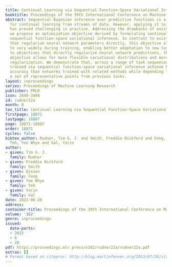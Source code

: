 ```yaml
---
title: Continual Learning via Sequential Function-Space Variational Inference
booktitle: Proceedings of the 39th International Conference on Machine Learning
abstract: Sequential Bayesian inference over predictive functions is a natural framework
  for continual learning from streams of data. However, applying it to neural networks
  has proved challenging in practice. Addressing the drawbacks of existing techniques,
  we propose an optimization objective derived by formulating continual learning as
  sequential function-space variational inference. In contrast to existing methods
  that regularize neural network parameters directly, this objective allows parameters
  to vary widely during training, enabling better adaptation to new tasks. Compared
  to objectives that directly regularize neural network predictions, the proposed
  objective allows for more flexible variational distributions and more effective
  regularization. We demonstrate that, across a range of task sequences, neural networks
  trained via sequential function-space variational inference achieve better predictive
  accuracy than networks trained with related methods while depending less on maintaining
  a set of representative points from previous tasks.
layout: inproceedings
series: Proceedings of Machine Learning Research
publisher: PMLR
issn: 2640-3498
id: rudner22a
month: 0
tex_title: Continual Learning via Sequential Function-Space Variational Inference
firstpage: 18871
lastpage: 18887
page: 18871-18887
order: 18871
cycles: false
bibtex_author: Rudner, Tim G. J. and Smith, Freddie Bickford and Feng, Qixuan and
  Teh, Yee Whye and Gal, Yarin
author:
- given: Tim G. J.
  family: Rudner
- given: Freddie Bickford
  family: Smith
- given: Qixuan
  family: Feng
- given: Yee Whye
  family: Teh
- given: Yarin
  family: Gal
date: 2022-06-28
address:
container-title: Proceedings of the 39th International Conference on Machine Learning
volume: '162'
genre: inproceedings
issued:
  date-parts:
  - 2022
  - 6
  - 28
pdf: https://proceedings.mlr.press/v162/rudner22a/rudner22a.pdf
extras: []
# Format based on citeproc: http://blog.martinfenner.org/2013/07/30/citeproc-yaml-for-bibliographies/
---
```

